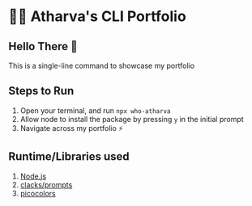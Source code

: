 # 🧑‍💻 Atharva's CLI Portfolio

## Hello There 👋

This is a single-line command to showcase my portfolio

## Steps to Run

1. Open your terminal, and run `npx who-atharva`
2. Allow node to install the package by pressing `y` in the initial prompt
3. Navigate across my portfolio ⚡

## Runtime/Libraries used

1. [Node.js](https://nodejs.org/en)
2. [clacks/prompts](https://www.npmjs.com/package/@clack/prompts)
3. [picocolors](https://github.com/alexeyraspopov/picocolors)
